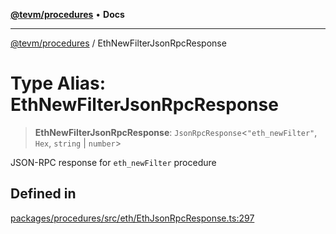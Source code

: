 [**@tevm/procedures**](../README.md) • **Docs**

***

[@tevm/procedures](../globals.md) / EthNewFilterJsonRpcResponse

# Type Alias: EthNewFilterJsonRpcResponse

> **EthNewFilterJsonRpcResponse**: `JsonRpcResponse`\<`"eth_newFilter"`, `Hex`, `string` \| `number`\>

JSON-RPC response for `eth_newFilter` procedure

## Defined in

[packages/procedures/src/eth/EthJsonRpcResponse.ts:297](https://github.com/evmts/tevm-monorepo/blob/main/packages/procedures/src/eth/EthJsonRpcResponse.ts#L297)
